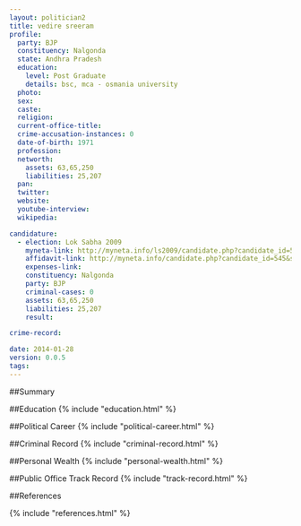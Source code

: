 ```yaml
---
layout: politician2
title: vedire sreeram
profile: 
  party: BJP
  constituency: Nalgonda
  state: Andhra Pradesh
  education: 
    level: Post Graduate
    details: bsc, mca - osmania university
  photo: 
  sex: 
  caste: 
  religion: 
  current-office-title: 
  crime-accusation-instances: 0
  date-of-birth: 1971
  profession: 
  networth: 
    assets: 63,65,250
    liabilities: 25,207
  pan: 
  twitter: 
  website: 
  youtube-interview: 
  wikipedia: 

candidature: 
  - election: Lok Sabha 2009
    myneta-link: http://myneta.info/ls2009/candidate.php?candidate_id=545
    affidavit-link: http://myneta.info/candidate.php?candidate_id=545&scan=original
    expenses-link: 
    constituency: Nalgonda 
    party: BJP
    criminal-cases: 0
    assets: 63,65,250
    liabilities: 25,207
    result:  

crime-record: 

date: 2014-01-28
version: 0.0.5
tags: 
---
```

##Summary


##Education
{% include "education.html" %}


##Political Career
{% include "political-career.html" %}


##Criminal Record
{% include "criminal-record.html" %}


##Personal Wealth
{% include "personal-wealth.html" %}


##Public Office Track Record
{% include "track-record.html" %}


##References


{% include "references.html" %}